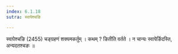 ```yaml
---
index: 6.1.18
sutra: स्वापेश्चङि

---
```

 स्वापेश्चङि (2455) चङ्ग्रहणं शक्यमकर्तुम् । कथम् ? ङितीति वर्तते । न चान्यः स्वापेर्ङिदस्ति, अन्यदतश्चङः ॥ 